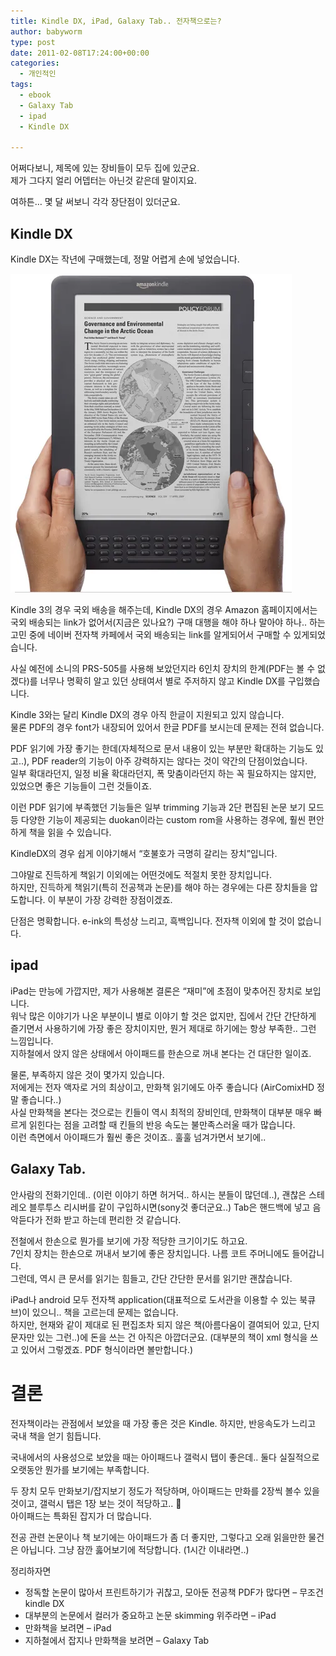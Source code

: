```yaml
---
title: Kindle DX, iPad, Galaxy Tab.. 전자책으로는?
author: babyworm
type: post
date: 2011-02-08T17:24:00+00:00
categories:
  - 개인적인
tags:
  - ebook
  - Galaxy Tab
  - ipad
  - Kindle DX

---
```

어쩌다보니, 제목에 있는 장비들이 모두 집에 있군요.<br>
제가 그다지 얼리 어뎁터는 아닌것 같은데 말이지요.

여하튼… 몇 달 써보니 각각 장단점이 있더군요.

## Kindle DX
Kindle DX는 작년에 구매했는데, 정말 어렵게 손에 넣었습니다.

<img src="featured_kindle_dxg.webp">

Kindle 3의 경우 국외 배송을 해주는데, Kindle DX의 경우 Amazon 홈페이지에서는 국외 배송되는 link가 없어서(지금은 있나요?) 구매 대행을 해야 하나 말아야 하나.. 하는 고민 중에 네이버 전자책 카페에서 국외 배송되는 link를 알게되어서 구매할 수 있게되었습니다.


사실 예전에 소니의 PRS-505를 사용해 보았던지라 6인치 장치의 한계(PDF는 볼 수 없겠다)를 너무나 명확히 알고 있던 상태여서 별로 주저하지 않고 Kindle DX를 구입했습니다.

Kindle 3와는 달리 Kindle DX의 경우 아직 한글이 지원되고 있지 않습니다. <br>
물론 PDF의 경우 font가 내장되어 있어서 한글 PDF를 보시는데 문제는 전혀 없습니다.


PDF 읽기에 가장 좋기는 한데(자체적으로 문서 내용이 있는 부분만 확대하는 기능도 있고..), PDF reader의 기능이 아주 강력하지는 않다는 것이 약간의 단점이었습니다.<br>
일부 확대라던지, 일정 비율 확대라던지, 폭 맞춤이라던지 하는 꼭 필요하지는 않지만, 있었으면 좋은 기능들이 그런 것들이죠.


이런 PDF 읽기에 부족했던 기능들은 일부 trimming 기능과 2단 편집된 논문 보기 모드 등 다양한 기능이 제공되는 duokan이라는 custom rom을 사용하는 경우에, 훨씬 편안하게 책을 읽을 수 있습니다.

KindleDX의 경우 쉽게 이야기해서 “호불호가 극명히 갈리는 장치”입니다.

그야말로 진득하게 책읽기 이외에는 어떤것에도 적절치 못한 장치입니다. <br>
하지만, 진득하게 책읽기(특히 전공책과 논문)를 해야 하는 경우에는 다른 장치들을 압도합니다. 이 부분이 가장 강력한 장점이겠죠.

단점은 명확합니다. e-ink의 특성상 느리고, 흑백입니다. 전자책 이외에 할 것이 없습니다.


## ipad
iPad는 만능에 가깝지만, 제가 사용해본 결론은 “재미”에 초점이 맞추어진 장치로 보입니다.
<br>
워낙 많은 이야기가 나온 부분이니 별로 이야기 할 것은 없지만, 집에서 간단 간단하게 즐기면서 사용하기에 가장 좋은 장치이지만, 뭔거 제대로 하기에는 항상 부족한.. 그런 느낌입니다.
<br>
지하철에서 앉지 않은 상태에서 아이패드를 한손으로 꺼내 본다는 건 대단한 일이죠.

물론, 부족하지 않은 것이 몇가지 있습니다.
<br>
저에게는 전자 액자로 거의 최상이고, 만화책 읽기에도 아주 좋습니다 (AirComixHD 정말 좋습니다..)
<br>
사실 만화책을 본다는 것으로는 킨들이 역시 최적의 장비인데, 만화책이 대부분 매우 빠르게 읽힌다는 점을 고려할 때 킨들의 반응 속도는 불만족스러울 때가 많습니다.
<br>
이런 측면에서 아이패드가 훨씬 좋은 것이죠.. 훌훌 넘겨가면서 보기에..

## Galaxy Tab.

안사람의 전화기인데.. (이런 이야기 하면 허거덕.. 하시는 분들이 많던데..), 괜찮은 스테레오 블루투스 리시버를 같이 구입하시면(sony것 좋더군요..) Tab은 핸드백에 넣고 음악듣다가 전화 받고 하는데 편리한 것 같습니다.

전철에서 한손으로 뭔가를 보기에 가장 적당한 크기이기도 하고요.
<br>
7인치 장치는 한손으로 꺼내서 보기에 좋은 장치입니다. 나름 코트 주머니에도 들어갑니다.
<br>
그런데, 역시 큰 문서를 읽기는 힘들고, 간단 간단한 문서를 읽기만 괜찮습니다.

iPad나 android 모두 전자책 application(대표적으로 도서관을 이용할 수 있는 북큐브)이 있으니.. 책을 고르는데 문제는 없습니다.
<br>
하지만, 현재와 같이 제대로 된 편집조차 되지 않은 책(아름다움이 결여되어 있고, 단지 문자만 있는 그런..)에 돈을 쓰는 건 아직은 아깝더군요. (대부분의 책이 xml 형식을 쓰고 있어서 그렇겠죠. PDF 형식이라면 볼만합니다.)


# 결론
전자책이라는 관점에서 보았을 때 가장 좋은 것은 Kindle. 하지만, 반응속도가 느리고 국내 책을 얻기 힘듭니다.

국내에서의 사용성으로 보았을 때는 아이패드나 갤럭시 탭이 좋은데..
둘다 실질적으로 오랫동안 뭔가를 보기에는 부족합니다.


두 장치 모두 만화보기/잡지보기 정도가 적당하며,  아이패드는 만화를 2장씩 볼수 있을 것이고, 갤럭시 탭은 1장 보는 것이 적당하고.. 🙂
<br>
아이패드는 특화된 잡지가 더 많습니다.

전공 관련 논문이나 책 보기에는 아이패드가 좀 더 좋지만, 그렇다고 오래 읽을만한 물건은 아닙니다. 그냥 잠깐 훓어보기에 적당합니다. (1시간 이내라면..)

정리하자면
- 정독할 논문이 많아서 프린트하기가 귀찮고, 모아둔 전공책 PDF가 많다면 – 무조건 kindle DX
- 대부분의 논문에서 컬러가 중요하고 논문 skimming 위주라면 – iPad
- 만화책을 보려면 – iPad
- 지하철에서 잡지나 만화책을 보려면 – Galaxy Tab